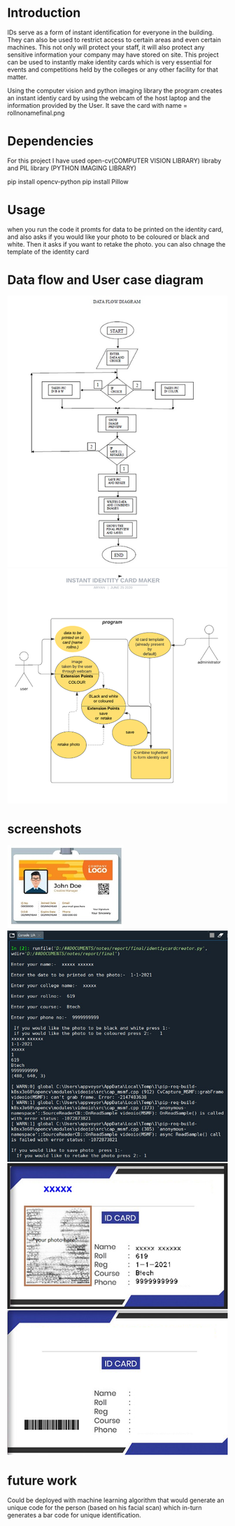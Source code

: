 # Introduction

IDs serve as a form of instant identification for everyone in the building. They can also be used to restrict access to certain areas and even certain machines. This not only will protect your staff, it will also protect any sensitive information your company may have stored on site.
This project can be used to instantly make identity cards which is very essential for events and competitions held by the colleges or any other facility for that matter.


Using the computer vision and python imaging library the program creates an instant identiy card by using the webcam of the host laptop and the information provided by the User.
It save the card with name = rollnonamefinal.png


# Dependencies

For this project I have used open-cv(COMPUTER VISION LIBRARY) 
libraby and PIL library (PYTHON IMAGING LIBRARY)


pip install opencv-python
pip install Pillow

# Usage
when you run the code it promts for data to be printed on the identity card, and also asks if you would like your photo to be coloured or black and white.
Then it asks if you want to retake the photo.
you can also chnage the template of the identity card 

# Data flow and User case diagram
![alt text](https://github.com/WHITEWOLF619/Instant-Identity-card-maker/blob/main/screenshots/Data%20flow%20diagram.jpg)
![alt text](https://github.com/WHITEWOLF619/Instant-Identity-card-maker/blob/main/screenshots/instant%20identity%20card%20maker.png)


# screenshots
![alt text](https://github.com/WHITEWOLF619/Instant-Identity-card-maker/blob/main/screenshots/template.jpg)
![alt text](https://github.com/WHITEWOLF619/Instant-Identity-card-maker/blob/main/screenshots/output.jpg)
![alt text](https://github.com/WHITEWOLF619/Instant-Identity-card-maker/blob/main/screenshots/output2.jpg)
![alt text](https://github.com/WHITEWOLF619/Instant-Identity-card-maker/blob/main/screenshots/idcard.png)



# future work
Could be deployed with machine learning algorithm that would generate an unique code for the person (based on his facial scan) which in-turn generates a bar code for unique identification.
